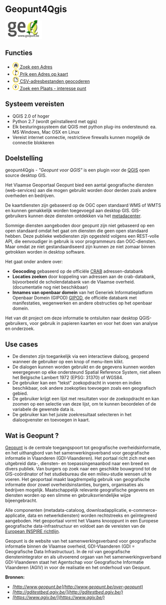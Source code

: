 Geopunt4Qgis
============

![Geopunt voor QGIS](images/logogeopunt4Q.png "Geopunt voor QGIS")
 
Functies
--------

  * <a href="http://warrieka.github.io/index.html#!geopuntAddress.md" ><img src="images/geopuntAddressSmall.png" /> Zoek een Adres</a> 
  * <a href="http://warrieka.github.io/index.html#!geopuntReverse.md" ><img src="images/geopuntReverseSmall.png" /> Prik een Adres op kaart</a>
  * <a href="http://warrieka.github.io/index.html#!geopuntBatchgeocode.md" ><img src="images/geopuntBatchgeocodeSmall.png" /> CSV-adresbestanden geocoderen</a>
  * <a href="http://warrieka.github.io/index.html#!geopuntPoi.md" ><img src="images/geopuntPoiSmall.png" /> Zoek een Plaats - interesse punt</a>
 
Systeem vereisten
-----------------

- QGIS 2.0 of hoger
- Python 2.7 (wordt geïnstalleerd met qgis)
- Elk besturingssysteem dat QGIS met python plug-ins ondersteund: ea. MS Windows, Mac OSX en Linux
- Vereist internet connectie, restrictieve firewalls kunnen mogelijk de connectie blokkeren

Doelstelling
-----------

geopunt4Qgis - *"Geopunt voor QGIS"* is een plugin voor de [QGIS](http://www.qgis.org/) open source desktop GIS. 

Het Vlaamse Geoportaal Geopunt bied een aantal geografische diensten (web-services) aan die mogen gebruikt worden door derden zoals andere overheden en bedrijven.

De kaartdiensten zijn gebaseerd op de OGC open standaard WMS of WMTS en kunnen gemakkelijk worden toegevoegd aan desktop GIS. GIS-gebruikers kunnen deze diensten ontdekken via het [metadacenter](https://metadata.geopunt.be/zoekdienst/apps/tabsearch/index.html).

Sommige diensten aangeboden door geopunt zijn niet gebaseerd op een open standaard omdat het gaat om diensten die geen  open standaard hebben. Deze publieke webdiensten zijn opgesteld volgens een REST-volle API, die eenvoudiger in gebruik is voor programmeurs dan OGC-diensten. Maar omdat ze niet gestandaardiseerd zijn kunnen ze niet zomaar binnen getrokken worden in desktop software.

Het gaat onder andere over:

- **Geocoding** gebaseerd op de officiële [CRAB](http://www.agiv.be/gis/projecten/?catid=34) adressen-databank
- **Locaties zoeken** door koppeling van adressen aan de crab-databank, bijvoorbeeld de scholendatabank van de Vlaamse overheid. (documentatie  nog niet beschikbaar)
- **Innames van openbaar domein** van het Generiek Informatieplatform Openbaar Domein (GIPOD)  [GIPOD](hhttp://gipod.api.agiv.be/#!index.md), de officiële databank met manifestaties, wegenwerken en andere obstructies op het openbaar domein.

Het van dit project om deze informatie te ontsluiten naar desktop QGIS-gebruikers, voor gebruik in papieren kaarten en voor het doen van analyse en onderzoek.

Use cases
----------

- De diensten zijn toegankelijk via een interactieve dialoog, geopend wanneer de gebruiker op een knop of menu-item klikt.
- De dialogen kunnen worden gebruikt en de gegevens kunnen worden weergegeven op elke ondersteund Spatial Reference System, niet alleen het Belgische Lambert 1972 (EPSG: 31370) of WGS84.
- De gebruiker kan een "tekst" zoekopdracht in voeren en indien beschikbaar, ook andere zoekopties toevoegen zoals een geografisch gebied.
- De gebruiker krijgt een lijst met resultaten voor de zoekopdracht en kan zoomen op een ​selectie van deze lijst, om te kunnen beoordelen of de variabele de gewenste data is.
- De gebruiker kan het juiste zoekresultaat selecteren in het dialoogvenster en toevoegen in kaart.

Wat is Geopunt ?
--------------

[Geopunt](http://www.geopunt.be/) is de centrale toegangspoort tot geografische overheidsinformatie, en het uithangbord van het samenwerkingsverband voor geografische informatie in Vlaanderen (GDI-Vlaanderen). Het portaal richt zich met een uitgebreid data-, diensten- en toepassingenaanbod naar een breed en divers publiek. Van burgers op zoek naar een geschikte bouwgrond tot de GIS-coördinator of het studiebureau die een milieu-studie wensen uit te voeren. Het geoportaal maakt laagdrempelig gebruik van geografische informatie door zowel overheidsinstanties, burgers, organisaties als bedrijven mogelijk. Maatschappelijk relevante geografische gegevens en diensten worden op een slimme en gebruiksvriendelijke wijze bijeengebracht.   

Alle componenten (metadata-cataloog, downloadapplicatie, e-commerce-applicatie, data en netwerkdiensten) worden rechtstreeks en geïntegreerd aangeboden. Het geoportaal vormt het Vlaams knooppunt in een Europese geografische data-infrastructuur en voldoet aan de vereisten van de [European INSPIRE richtlijn](http://inspire-geoportal.ec.europa.eu/).

Geopunt is de website van het samenwerkingsverband voor geografische informatie binnen de Vlaamse overheid, GDI-Vlaanderen (GDI = Geografische Data Infrastructuur). In de rol van geografische dienstenintegrator en als uitvoerend orgaan van het samenwerkingsverband GDI-Vlaanderen staat het Agentschap voor Geografische Informatie Vlaanderen (AGIV) in voor de realisatie en het onderhoud van Geopunt. 

**Bronnen:** 

- *[http://www.geopunt.be](http://www.geopunt.be/over-geopunt)* 
- *[http://gditestbed.agiv.be/](http://gditestbed.agiv.be/)*
- *[https://www.agiv.be/](https://www.agiv.be/)*
